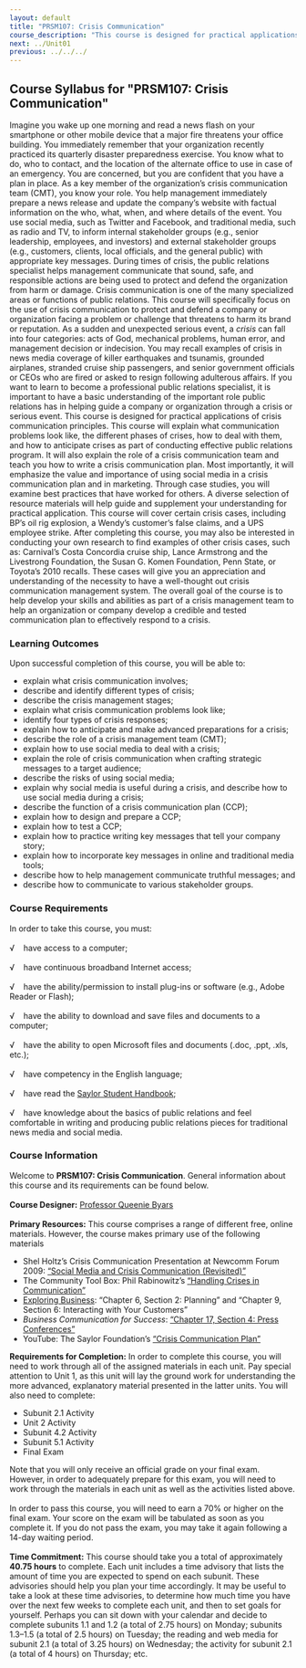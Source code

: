 ```yaml
---
layout: default
title: "PRSM107: Crisis Communication"
course_description: "This course is designed for practical applications of crisis communication principles, which can be used to protect and defend a company or organization facing a problem or challenge that threatens to harm its brand or reputation."
next: ../Unit01
previous: ../../../
---
```

Course Syllabus for "PRSM107: Crisis Communication"
---------------------------------------------------

Imagine you wake up one morning and read a news flash on your smartphone
or other mobile device that a major fire threatens your office building.
You immediately remember that your organization recently practiced its
quarterly disaster preparedness exercise. You know what to do, who to
contact, and the location of the alternate office to use in case of an
emergency. You are concerned, but you are confident that you have a plan
in place. As a key member of the organization’s crisis communication
team (CMT), you know your role. You help management immediately prepare
a news release and update the company’s website with factual information
on the who, what, when, and where details of the event. You use social
media, such as Twitter and Facebook, and traditional media, such as
radio and TV, to inform internal stakeholder groups (e.g., senior
leadership, employees, and investors) and external stakeholder groups
(e.g., customers, clients, local officials, and the general public) with
appropriate key messages. During times of crisis, the public relations
specialist helps management communicate that sound, safe, and
responsible actions are being used to protect and defend the
organization from harm or damage. Crisis communication is one of the
many specialized areas or functions of public relations. This course
will specifically focus on the use of crisis communication to protect
and defend a company or organization facing a problem or challenge that
threatens to harm its brand or reputation. As a sudden and unexpected
serious event, a *crisis* can fall into four categories: acts of God,
mechanical problems, human error, and management decision or indecision.
You may recall examples of crisis in news media coverage of killer
earthquakes and tsunamis, grounded airplanes, stranded cruise ship
passengers, and senior government officials or CEOs who are fired or
asked to resign following adulterous affairs. If you want to learn to
become a professional public relations specialist, it is important to
have a basic understanding of the important role public relations has in
helping guide a company or organization through a crisis or serious
event. This course is designed for practical applications of crisis
communication principles. This course will explain what communication
problems look like, the different phases of crises, how to deal with
them, and how to anticipate crises as part of conducting effective
public relations program. It will also explain the role of a crisis
communication team and teach you how to write a crisis communication
plan. Most importantly, it will emphasize the value and importance of
using social media in a crisis communication plan and in marketing.
Through case studies, you will examine best practices that have worked
for others. A diverse selection of resource materials will help guide
and supplement your understanding for practical application. This course
will cover certain crisis cases, including BP’s oil rig explosion, a
Wendy’s customer’s false claims, and a UPS employee strike. After
completing this course, you may also be interested in conducting your
own research to find examples of other crisis cases, such as: Carnival’s
Costa Concordia cruise ship, Lance Armstrong and the Livestrong
Foundation, the Susan G. Komen Foundation, Penn State, or Toyota’s 2010
recalls. These cases will give you an appreciation and understanding of
the necessity to have a well-thought out crisis communication management
system. The overall goal of the course is to help develop your skills
and abilities as part of a crisis management team to help an
organization or company develop a credible and tested communication plan
to effectively respond to a crisis.

### Learning Outcomes

Upon successful completion of this course, you will be able to:  

-   explain what crisis communication involves;
-   describe and identify different types of crisis;
-   describe the crisis management stages;
-   explain what crisis communication problems look like;
-   identify four types of crisis responses;
-   explain how to anticipate and make advanced preparations for a
    crisis;
-   describe the role of a crisis management team (CMT);
-   explain how to use social media to deal with a crisis;
-   explain the role of crisis communication when crafting strategic
    messages to a target audience;
-   describe the risks of using social media;
-   explain why social media is useful during a crisis, and describe how
    to use social media during a crisis;
-   describe the function of a crisis communication plan (CCP);
-   explain how to design and prepare a CCP;
-   explain how to test a CCP;
-   explain how to practice writing key messages that tell your company
    story;
-   explain how to incorporate key messages in online and traditional
    media tools;
-   describe how to help management communicate truthful messages; and
-   describe how to communicate to various stakeholder groups.

### Course Requirements

In order to take this course, you must:  
    
 √    have access to a computer;  
    
 √    have continuous broadband Internet access;  
    
 √    have the ability/permission to install plug-ins or software (e.g.,
Adobe Reader or Flash);  
    
 √    have the ability to download and save files and documents to a
computer;  
    
 √    have the ability to open Microsoft files and documents (.doc,
.ppt, .xls, etc.);  
    
 √    have competency in the English language;  
    
 √    have read the [Saylor Student
Handbook](http://www.saylor.org/site/wp-content/uploads/2012/05/Saylor-StudentHandbook.pdf);  
    
 √    have knowledge about the basics of public relations and feel
comfortable in writing and producing public relations pieces for
traditional news media and social media.

### Course Information

Welcome to **PRSM107: Crisis Communication**. General information about
this course and its requirements can be found below.  
    
 **Course Designer:** [Professor Queenie
Byars](http://www.saylor.org/faculty-a-g/#ProfessorQueenieByars)  
    
 **Primary Resources:** This course comprises a range of different free,
online materials. However, the course makes primary use of the following
materials  

-   Shel Holtz’s Crisis Communication Presentation at Newcomm Forum
    2009: [“Social Media and Crisis Communication
    (Revisited)”](http://www.nevillehobson.com/2009/05/03/shel-holtzs-crisis-communications-presentation-at-newcomm-forum-2009)
-   The Community Tool Box: Phil Rabinowitz’s [“Handling Crises in
    Communication”](http://ctb.ku.edu/en/tablecontents/sub_section_main_1077.aspx)
-   [Exploring
    Business](http://www.saylor.org/site/textbooks/Exploring%20Business.pdf):
    “Chapter 6, Section 2: Planning” and “Chapter 9, Section 6:
    Interacting with Your Customers”
-   *Business Communication for Success*: [“Chapter 17, Section 4: Press
    Conferences”](http://www.saylor.org/site/wp-content/uploads/2013/02/BUS210_CH_17_4.pdf)
-   YouTube: The Saylor Foundation’s [“Crisis Communication
    Plan”](http://www.youtube.com/watch?v=ngjwjMzcfYg&feature=youtu.be)

**Requirements for Completion:** In order to complete this course, you
will need to work through all of the assigned materials in each unit.
Pay special attention to Unit 1, as this unit will lay the ground work
for understanding the more advanced, explanatory material presented in
the latter units. You will also need to complete:  

-   Subunit 2.1 Activity
-   Unit 2 Activity
-   Subunit 4.2 Activity
-   Subunit 5.1 Activity
-   Final Exam

Note that you will only receive an official grade on your final exam.
However, in order to adequately prepare for this exam, you will need to
work through the materials in each unit as well as the activities listed
above.  
    
 In order to pass this course, you will need to earn a 70% or higher on
the final exam. Your score on the exam will be tabulated as soon as you
complete it. If you do not pass the exam, you may take it again
following a 14-day waiting period.  
    
 **Time Commitment:** This course should take you a total of
approximately **40.75 hours** to complete. Each unit includes a time
advisory that lists the amount of time you are expected to spend on each
subunit. These advisories should help you plan your time accordingly. It
may be useful to take a look at these time advisories, to determine how
much time you have over the next few weeks to complete each unit, and
then to set goals for yourself. Perhaps you can sit down with your
calendar and decide to complete subunits 1.1 and 1.2 (a total of 2.75
hours) on Monday; subunits 1.3–1.5 (a total of 2.5 hours) on Tuesday;
the reading and web media for subunit 2.1 (a total of 3.25 hours) on
Wednesday; the activity for subunit 2.1 (a total of 4 hours) on
Thursday; etc.  
    

